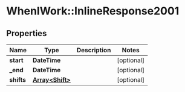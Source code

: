 # WhenIWork::InlineResponse2001

## Properties
Name | Type | Description | Notes
------------ | ------------- | ------------- | -------------
**start** | **DateTime** |  | [optional] 
**_end** | **DateTime** |  | [optional] 
**shifts** | [**Array&lt;Shift&gt;**](Shift.md) |  | [optional] 


